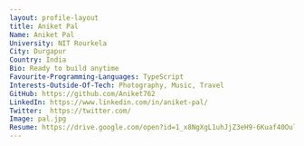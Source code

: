 ```yaml
---
layout: profile-layout
title: Aniket Pal
Name: Aniket Pal
University: NIT Rourkela
City: Durgapur
Country: India
Bio: Ready to build anytime
Favourite-Programming-Languages: TypeScript
Interests-Outside-Of-Tech: Photography, Music, Travel
GitHub: https://github.com/Aniket762
LinkedIn: https://www.linkedin.com/in/aniket-pal/
Twitter:  https://twitter.com/
Image: pal.jpg
Resume: https://drive.google.com/open?id=1_x8NgXgL1uhJjZ3eH9-6Kuaf40Oul3o4
---
```

